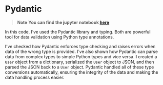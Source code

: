 # Pydantic

> **Note**
**You can find the jupyter notebook [here](pydantic.ipynb)**

In this code, I've used the Pydantic library and typing. Both are powerful tool for data validation using Python type annotations. 

I've checked how Pydantic enforces type checking and raises errors when data of the wrong type is provided. I've also shown how Pydantic can parse data from complex types to simple Python types and vice versa. I created a `User` object from a dictionary, serialized the `User` object to JSON, and then parsed the JSON back to a `User` object. Pydantic handled all of these type conversions automatically, ensuring the integrity of the data and making the data handling process easier.
